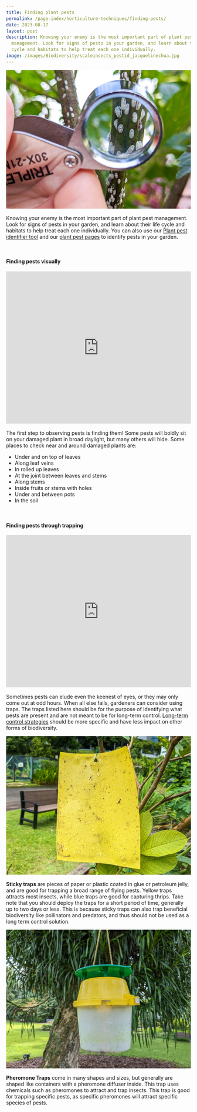 ```yaml
---
title: Finding plant pests
permalink: /page-index/horticulture-techniques/finding-pests/
date: 2023-08-17
layout: post
description: Knowing your enemy is the most important part of plant pest
  management. Look for signs of pests in your garden, and learn about their life
  cycle and habitats to help treat each one individually.
image: /images/Biodiversity/scaleinsects_pestid_jacquelinechua.jpg
---
```

<section>
	<img title="A gardener uses a magnifying glass to find scale insects along a stem. Photo by Jacqueline Chua." src="/images/Biodiversity/scaleinsects_pestid_jacquelinechua.jpg">
	<p>Knowing your enemy is the most important part of plant pest management. Look for signs of pests in your garden, and learn about their life cycle and habitats to help treat each one individually. You can also use our <a href="/digital-tools/pestid/">Plant pest identifier tool</a> and our <a href="/page-index/pests/pests/">plant pest pages</a> to identify pests in your garden.</p>
	<br>
</section>

<section>
	<h4>Finding pests visually</h4>
	<iframe width="100%" height="415" src="https://www.youtube.com/embed/tb0N7ffgwGs" title="YouTube video player" frameborder="0" allow="accelerometer; autoplay; clipboard-write; encrypted-media; gyroscope; picture-in-picture; web-share" allowfullscreen=""></iframe><br>
	<p>The first step to observing pests is finding them! Some pests will boldly sit on your damaged plant in broad daylight, but many others will hide. Some places to check near and around damaged plants are:</p>
	<ul>
		<li>Under and on top of leaves</li>
		<li>Along leaf veins</li>
		<li>In rolled up leaves</li>
		<li>At the joint between leaves and stems</li>
		<li>Along stems</li>
		<li>Inside fruits or stems with holes</li>
		<li>Under and between pots</li>
		<li>In the soil</li>
	</ul>
	<br>
</section>

<section>
	<h4>Finding pests through trapping</h4>
	<iframe width="100%" height="415" src="https://www.youtube.com/embed/F0y1iznExy4" title="YouTube video player" frameborder="0" allow="accelerometer; autoplay; clipboard-write; encrypted-media; gyroscope; picture-in-picture; web-share" allowfullscreen=""></iframe><br>
	<p>Sometimes pests can elude even the keenest of eyes, or they may only come out at odd hours. When all else fails, gardeners can consider using traps. The traps listed here should be for the purpose of identifying what pests are present and are not meant to be for long-term control. <a href="/page-index/horticulture-techniques/pest-control/">Long-term control strategies</a> should be more specific and have less impact on other forms of biodiversity.</p>
	<img title="Yellow sticky paper with insects stuck on the surface. Photo by Jacqueline Chua." src="/images/Horti%20techniques/yellowstickypaper_jacquelinechua.jpg">
	<p><b>Sticky traps</b> are pieces of paper or plastic coated in glue or petroleum jelly, and are good for trapping a broad range of flying pests. Yellow traps attracts most insects, while blue traps are good for capturing thrips. Take note that you should deploy the traps for a short period of time, generally up to two days or less. This is because sticky traps can also trap beneficial biodiversity like pollinators and predators, and thus should not be used as a long term control solution.</p>
	<img title="A pheromone trap for beetles. Photo by Jacqueline Chua." src="/images/Horti%20techniques/pheramonetrap_jacquelinechua.jpg"> 
	<p><b>Pheromone Traps</b> come in many shapes and sizes, but generally are shaped like containers with a pheromone diffuser inside. This trap uses chemicals such as pheromones to attract and trap insects. This trap is good for trapping specific pests, as specific pheromones will attract specific species of pests.</p>
	<br>
</section>